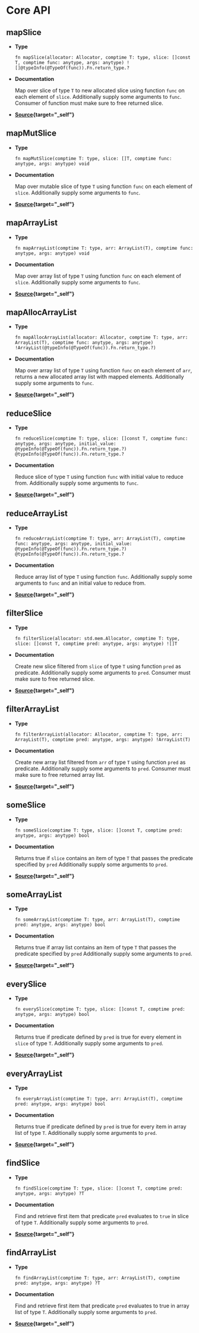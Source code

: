 # Core API

## mapSlice

- **Type**

  ```zig
  fn mapSlice(allocator: Allocator, comptime T: type, slice: []const T, comptime func: anytype, args: anytype) ![]@typeInfo(@TypeOf(func)).Fn.return_type.?
  ```

- **Documentation**

  Map over slice of type `T` to new allocated slice using function `func` on each element of `slice`. Additionally supply some arguments to `func`. Consumer of function must make sure to free returned slice.

- **[Source](https://github.com/ali-shahwali/zig-functools/blob/main/src/core/map.zig){target="_self"}**

## mapMutSlice

- **Type**

  ```zig
  fn mapMutSlice(comptime T: type, slice: []T, comptime func: anytype, args: anytype) void
  ```

- **Documentation**

  Map over mutable slice of type `T` using function `func` on each element of `slice`. Additionally supply some arguments to `func`.

- **[Source](https://github.com/ali-shahwali/zig-functools/blob/main/src/core/map.zig){target="_self"}**

## mapArrayList

- **Type**

  ```zig
  fn mapArrayList(comptime T: type, arr: ArrayList(T), comptime func: anytype, args: anytype) void
  ```

- **Documentation**

  Map over array list of type `T` using function `func` on each element of `slice`. Additionally supply some arguments to `func`.

- **[Source](https://github.com/ali-shahwali/zig-functools/blob/main/src/core/map.zig){target="_self"}**

## mapAllocArrayList

- **Type**

  ```zig
  fn mapAllocArrayList(allocator: Allocator, comptime T: type, arr: ArrayList(T), comptime func: anytype, args: anytype) !ArrayList(@typeInfo(@TypeOf(func)).Fn.return_type.?)
  ```

- **Documentation**

  Map over array list of type `T` using function `func` on each element of `arr`, returns a new allocated array list with mapped elements. Additionally supply some arguments to `func`.

- **[Source](https://github.com/ali-shahwali/zig-functools/blob/main/src/core/map.zig){target="_self"}**

## reduceSlice

- **Type**

  ```zig
  fn reduceSlice(comptime T: type, slice: []const T, comptime func: anytype, args: anytype, initial_value: @typeInfo(@TypeOf(func)).Fn.return_type.?) @typeInfo(@TypeOf(func)).Fn.return_type.?
  ```

- **Documentation**

  Reduce slice of type `T` using function `func` with initial value to reduce from. Additionally supply some arguments to `func`.

- **[Source](https://github.com/ali-shahwali/zig-functools/blob/main/src/core/reduce.zig){target="_self"}**

## reduceArrayList

- **Type**

  ```zig
  fn reduceArrayList(comptime T: type, arr: ArrayList(T), comptime func: anytype, args: anytype, initial_value: @typeInfo(@TypeOf(func)).Fn.return_type.?) @typeInfo(@TypeOf(func)).Fn.return_type.?
  ```

- **Documentation**

  Reduce array list of type `T` using function `func`. Additionally supply some arguments to `func` and an initial value to reduce from.

- **[Source](https://github.com/ali-shahwali/zig-functools/blob/main/src/core/reduce.zig){target="_self"}**

## filterSlice

- **Type**

  ```zig
  fn filterSlice(allocator: std.mem.Allocator, comptime T: type, slice: []const T, comptime pred: anytype, args: anytype) ![]T
  ```

- **Documentation**

  Create new slice filtered from `slice` of type `T` using function `pred` as predicate. Additionally supply some arguments to `pred`. Consumer must make sure to free returned slice.

- **[Source](https://github.com/ali-shahwali/zig-functools/blob/main/src/core/filter.zig){target="_self"}**

## filterArrayList

- **Type**

  ```zig
  fn filterArrayList(allocator: Allocator, comptime T: type, arr: ArrayList(T), comptime pred: anytype, args: anytype) !ArrayList(T)
  ```

- **Documentation**

  Create new array list filtered from `arr` of type `T` using function `pred` as predicate. Additionally supply some arguments to `pred`. Consumer must make sure to free returned array list.

- **[Source](https://github.com/ali-shahwali/zig-functools/blob/main/src/core/filter.zig){target="_self"}**

## someSlice

- **Type**

  ```zig
  fn someSlice(comptime T: type, slice: []const T, comptime pred: anytype, args: anytype) bool
  ```

- **Documentation**

  Returns true if `slice` contains an item of type `T` that passes the predicate specified by `pred` Additionally supply some arguments to `pred`.

- **[Source](https://github.com/ali-shahwali/zig-functools/blob/main/src/core/some.zig){target="_self"}**

## someArrayList

- **Type**

  ```zig
  fn someArrayList(comptime T: type, arr: ArrayList(T), comptime pred: anytype, args: anytype) bool
  ```

- **Documentation**

  Returns true if array list contains an item of type `T` that passes the predicate specified by `pred` Additionally supply some arguments to `pred`.

- **[Source](https://github.com/ali-shahwali/zig-functools/blob/main/src/core/some.zig){target="_self"}**

## everySlice

- **Type**

  ```zig
  fn everySlice(comptime T: type, slice: []const T, comptime pred: anytype, args: anytype) bool
  ```

- **Documentation**

  Returns true if predicate defined by `pred` is true for every element in `slice` of type `T`. Additionally supply some arguments to `pred`.

- **[Source](https://github.com/ali-shahwali/zig-functools/blob/main/src/core/every.zig){target="_self"}**

## everyArrayList

- **Type**

  ```zig
  fn everyArrayList(comptime T: type, arr: ArrayList(T), comptime pred: anytype, args: anytype) bool
  ```

- **Documentation**

  Returns true if predicate defined by `pred` is true for every item in array list of type `T`. Additionally supply some arguments to `pred`.

- **[Source](https://github.com/ali-shahwali/zig-functools/blob/main/src/core/every.zig){target="_self"}**

## findSlice

- **Type**

  ```zig
  fn findSlice(comptime T: type, slice: []const T, comptime pred: anytype, args: anytype) ?T
  ```

- **Documentation**

  Find and retrieve first item that predicate `pred` evaluates to `true` in slice of type `T`. Additionally supply some arguments to `pred`.

- **[Source](https://github.com/ali-shahwali/zig-functools/blob/main/src/core/find.zig){target="_self"}**

## findArrayList

- **Type**

  ```zig
  fn findArrayList(comptime T: type, arr: ArrayList(T), comptime pred: anytype, args: anytype) ?T
  ```

- **Documentation**

  Find and retrieve first item that predicate `pred` evaluates to true in array list of type `T`. Additionally supply some arguments to `pred`.

- **[Source](https://github.com/ali-shahwali/zig-functools/blob/main/src/core/find.zig){target="_self"}**
